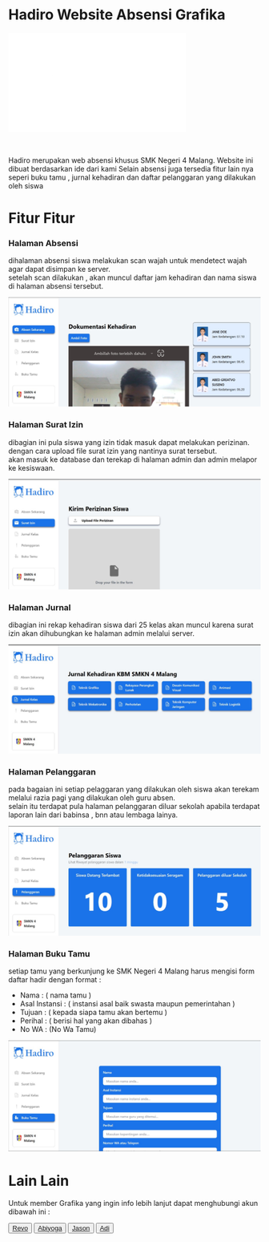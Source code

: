 # Hadiro Website Absensi Grafika
<body>

<img src="./aset/hadiro.png"> <br>


<br> 

<p>
 Hadiro merupakan web absensi khusus SMK Negeri 4 Malang.
Website ini dibuat berdasarkan ide dari kami
Selain absensi juga tersedia fitur lain nya seperi buku tamu , jurnal kehadiran dan daftar pelanggaran yang dilakukan oleh siswa
</p>

<h1>Fitur Fitur</h1>

<h3>Halaman Absensi</h3>

<p>
 dihalaman absensi siswa melakukan scan wajah untuk mendetect wajah agar dapat disimpan ke server. <br>
 setelah scan dilakukan , akan muncul daftar jam kehadiran dan nama siswa di halaman absensi tersebut. <br>
</p>

<img src="./aset/halaman absensi.jpg">

<h3>Halaman Surat Izin</h3>

<p>
   dibagian ini pula siswa yang izin tidak masuk dapat melakukan perizinan.<br> dengan cara upload file surat izin yang nantinya surat tersebut. <br> akan masuk ke database dan terekap di halaman admin dan admin melapor ke kesiswaan. <br>
</p>

<img src="./aset/halaman surat izin.jpg">

<h3>Halaman Jurnal</h3>

<p>
   dibagian ini rekap kehadiran siswa dari 25 kelas akan muncul karena surat izin akan dihubungkan ke halaman admin melalui server.<br>
</p>

<img src="./aset/halaman jurnal siswa.jpg">

<h3>Halaman Pelanggaran</h3>

<p>
   pada bagaian ini setiap pelaggaran yang dilakukan oleh siswa akan terekam melalui razia pagi yang dilakukan oleh guru absen. <br>
   selain itu terdapat pula halaman pelanggaran diluar sekolah apabila terdapat laporan lain dari babinsa , bnn atau lembaga lainya. <br>
</p>

<img src="./aset/halaman pelanggaran siswa.jpg">

<h3>Halaman Buku Tamu</h3>

<p>
   setiap tamu yang berkunjung ke SMK Negeri 4 Malang harus mengisi form daftar hadir dengan format : <br>

   * Nama : ( nama tamu )<br> 
   * Asal Instansi : ( instansi asal baik swasta maupun pemerintahan ) <br>
   * Tujuan : ( kepada siapa tamu akan bertemu )<br>
   * Perihal : ( berisi hal yang akan dibahas ) <br>
   * No WA : (No Wa Tamu) <br>
</p>

<img src="./aset/halaman buku tamu.jpg">


<h1>Lain Lain</h1>

Untuk member Grafika yang ingin info lebih lanjut dapat menghubungi akun dibawah ini : 

<button>
  <a href="https://grafikarsa.com/members/rev0c4lor5/">
  <span>Revo</span>
  </a>
</button>
 
<button>
  <a href="https://grafikarsa.com/members/abiyogapermanachandra/"
  <span>Abiyoga</span>
  </a>
</button>

<button>
  <a href="https://grafikarsa.com/members/jason4931/">
  <span>Jason</span>
  </a>
</button>

<button>
  <a href="https://grafikarsa.com/members/drajad-kusuma-adi/">
  <span>Adi</span>
  </a>
</button>


</body>
